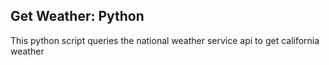## Get Weather: Python

This python script queries the national weather service api to get california weather
